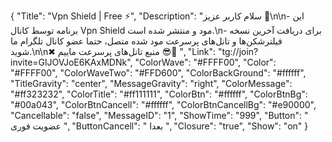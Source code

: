{
"Title": "Vpn Shield | Free ⚡️",
"Description": "سلام کاربر عزیز 🌹\n\n- این برنامه توسط کانال Vpn Shield مود و منتشر شده است.\n- برای دریافت آخرین نسخه فیلترشکن‌ها و تانل‌های پرسرعت مود شده متصل، حتما عضو کانال تلگرام ما شوید.\n\n✖ منبع تانل‌های پرسرعت ماییم 😎🤍 ",
"Link": "tg://join?invite=GlJOVJoE6KAxMDNk",
"ColorWave": "#FFFF00",
"Color": "#FFFF00",
"ColorWaveTwo": "#FFD600",
"ColorBackGround": "#ffffff",
"TitleGravity": "center",
"MessageGravity": "right",
"ColorMessage": "#ff323232",
"ColorTitle": "#ff111111",
"ColorBtn": "#ffffff",
"ColorBtnBg": "#00a043",
"ColorBtnCancell": "#ffffff",
"ColorBtnCancellBg": "#e90000",
"Cancellable": "false",
"MessageID": "1",
"ShowTime": "999",
"Button": "  عضویت فوری  ",
"ButtonCancell": "‌ بعدا ‌",
"Closure": "true",
"Show": "on"
}
